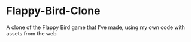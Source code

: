 # Flappy-Bird-Clone
A clone of the Flappy Bird game that I've made, using my own code with assets from the web
